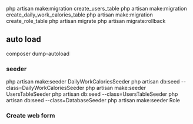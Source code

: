 php artisan make:migration create_users_table
php artisan make:migration create_daily_work_calories_table
php artisan make:migration create_role_table
php artisan migrate
php artisan migrate:rollback

## auto load 
composer dump-autoload

### seeder
php artisan make:seeder DailyWorkCaloriesSeeder
php artisan db:seed --class=DailyWorkCaloriesSeeder
php artisan make:seeder UsersTableSeeder
php artisan db:seed --class=UsersTableSeeder
php artisan db:seed --class=DatabaseSeeder
php artisan make:seeder Role

### Create web form 


